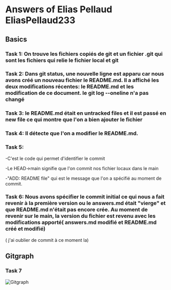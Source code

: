 # Answers of Elias Pellaud EliasPellaud233

## Basics

### Task 1: On trouve les fichiers copiés de git et un fichier .git qui sont les fichiers qui relie le fichier local et git

### Task 2: Dans git status, une nouvelle ligne est apparu car nous avons créé un nouveau fichier le README.md. Il a affiché les deux modifications récentes: le README.md et les modification de ce document.  le git log --oneline n'a pas changé

### Task 3: le README.md était en untracked files et il est passé en new file ce qui montre que l'on a bien ajouter le fichier

### Task 4: Il détecte que l'on a modifier le README.md.

### Task 5:

-C'est le code qui permet d'identifier le commit

-Le HEAD->main signifie que l'on commit nos fichier locaux dans le main 

-"ADD: README file" qui est le message que l'on a spécifié au moment de commit.

### Task 6: Nous avons spécifier le commit initial ce qui nous a fait revenir à la première version ou le answers.md était "vierge" et que README.md n'était pas encore crée. Au moment de revenir sur le main, la version du fichier est revenu avec les modifications apporté( answers.md modifié et README.md créé et modifié)

( j'ai oublier de commit à ce moment la)

## Gitgraph

### Task 7

![Gitgraph](img/gitgraph.svg)